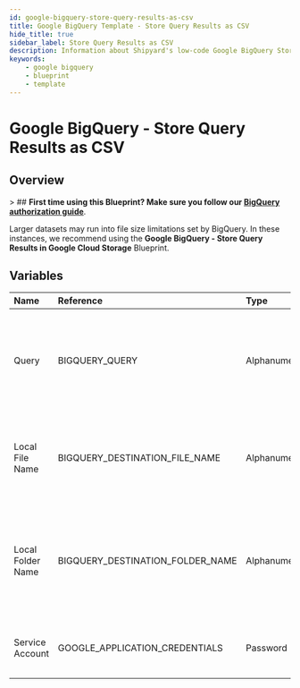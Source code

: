 ```yaml
---
id: google-bigquery-store-query-results-as-csv
title: Google BigQuery Template - Store Query Results as CSV
hide_title: true
sidebar_label: Store Query Results as CSV
description: Information about Shipyard's low-code Google BigQuery Store Query Results as CSV blueprint. Turn the results of your SQL SELECT statement into a CSV file. Extract your Google BigQuery data into files for easier delivery to clients and partners.
keywords:
    - google bigquery
    - blueprint
    - template
---
```


# Google BigQuery - Store Query Results as CSV

## Overview

&gt; ## **First time using this Blueprint? Make sure you follow our [BigQuery authorization guide](https://www.shipyardapp.com/docs/blueprint-library/google-bigquery/google-bigquery-authorization/)**.

Larger datasets may run into file size limitations set by BigQuery. In these instances, we recommend using the **Google BigQuery - Store Query Results in Google Cloud Storage** Blueprint.



## Variables

| Name | Reference | Type | Required | Default | Options | Description |
|:---|:---|:---|:---|:---|:---|:---|
| Query | BIGQUERY_QUERY | Alphanumeric | :white_check_mark: | - | - | Standard SQL query to be executed against BigQuery. Does not support Legacy SQL. |
| Local File Name | BIGQUERY_DESTINATION_FILE_NAME | Alphanumeric | :white_check_mark: | - | - | Name of file to be generated with the results. Should be `.csv` extension. |
| Local Folder Name | BIGQUERY_DESTINATION_FOLDER_NAME | Alphanumeric | :heavy_minus_sign: | - | - | Folder where the file should be downloaded. Leaving blank will place the file in the home directory. |
| Service Account | GOOGLE_APPLICATION_CREDENTIALS | Password | :white_check_mark: | - | - | JSON from a Google Cloud Service account key. |


